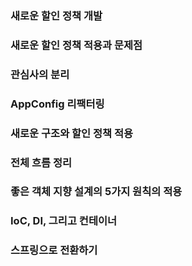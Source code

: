 
### 새로운 할인 정책 개발



### 새로운 할인 정책 적용과 문제점



### 관심사의 분리



### AppConfig 리팩터링



### 새로운 구조와 할인 정책 적용



### 전체 흐름 정리



### 좋은 객체 지향 설계의 5가지 원칙의 적용



### IoC, DI, 그리고 컨테이너 



### 스프링으로 전환하기




